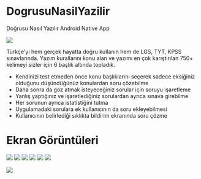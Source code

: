 # DogrusuNasilYazilir
Doğrusu Nasıl Yazılır Android Native App


![](https://github.com/amdhst/DogrusuNasilYazilir/blob/master/app/src/main/res/mipmap-xxhdpi/logo.png)

Türkçe'yi hem gerçek hayatta doğru kullanın hem de LGS, TYT, KPSS sınavlarında.
Yazım kurallarını konu alan ve yazımı en çok karıştırılan 750+ kelimeyi sizler için 6 başlık altında topladık. 

- Kendinizi test etmeden önce konu başlıklarını seçerek sadece eksiğiniz olduğunu düşündüğünüz konulardan soru çözebilme 
- Daha sonra da göz atmak isteyeceğiniz sorular için soruyu işaretleme
- Yanlış yaptığınız ve işaretlediğiniz sorulardan ayrıca sınava girebilme
- Her sorunun ayrıca istatistiğini tutma
- Uygulamadaki sorulara ek kullanıcının da soru ekleyebilmesi
- Kullanıcının belirlediği sıklıkta bildirim ekranında soru çözme

# Ekran Görüntüleri

![](https://lh3.googleusercontent.com/XrtreqopwzFfCnkepFnZy5BVeCjYtH-JehI-V8XMBebK-ADrlq14-5LQtwVUmJ1qcg=w1310-h607-rw) 
![](https://lh3.googleusercontent.com/yqTwx7VlFfLm3VjofJ97h8bBfYE-Ju_XjovYA8ZJFvd1BPvdDpJp1_6_xlwTD0swdRPh=w1310-h607-rw) 
![](https://lh3.googleusercontent.com/DzqFJQeqJDcLd4qATYcRKo2lzmfoD0dG2G-c-s39Nd4h80EKuYXqtqBF6cQXdDNZntw=w1310-h607-rw) 
![](https://lh3.googleusercontent.com/DsFLvdrob32UnL-MYJWWvfpXSFOuEsYzE96S88lJ20HEy_WpmoqfSeP2iKEOUJ0LTkiC=w1310-h607-rw)
![](https://lh3.googleusercontent.com/VJM1oWZ523r4PZkvYNnpH0E9-6x6UFttsL9tA_vwPrth4yKAHUBJ7l32mmOWuihIh4QN=w1310-h607-rw) 
![](https://lh3.googleusercontent.com/rykzubwo1eXIlNUzVhIFk7rlMuRSOwE06Tst3wJCBXwrLMYLz5k5P0gmul4--EMbEhJN=w1310-h607-rw)



[![](https://www.ccgrace.org/wp-content/uploads/2018/04/get-it-on-the-google-play-store-button-300x122.png)](https://play.google.com/store/apps/details?id=com.ahmetc.yazimkurallari)
